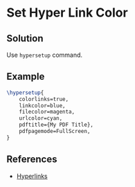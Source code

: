 # Set Hyper Link Color

## Solution
Use `hypersetup` command.

## Example
```latex
\hypersetup{
    colorlinks=true,
    linkcolor=blue,
    filecolor=magenta,
    urlcolor=cyan,
    pdftitle={My PDF Title},
    pdfpagemode=FullScreen,
}
```

## References
* [Hyperlinks](https://www.overleaf.com/learn/latex/Hyperlinks)

